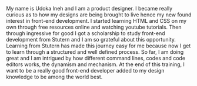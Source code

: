 My name is Udoka Ineh and I am a product designer.
I became really curious as to how my designs are being brought to live hence my new found interest in front-end development.
I started learning HTML and CSS on my own through free resources online and watching youtube tutorials.
Then through ingressive for good I got a scholarship to study front-end development from Stutern and I am so grateful about this opportunity.
Learning from Stutern has made this journey easy for me because now I get to learn through a structured and well defined process.
So far, I am doing great and I am intrigued by how different command lines, codes and code editors works, the dynamism and mechanism.
At the end of this training, I want to be a really good front-end developer added to my design knowledge to be among the world best.
